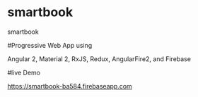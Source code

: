 # smartbook
smartbook

#Progressive Web App using

Angular 2, Material 2, RxJS, Redux, AngularFire2, and Firebase

#live Demo

https://smartbook-ba584.firebaseapp.com


